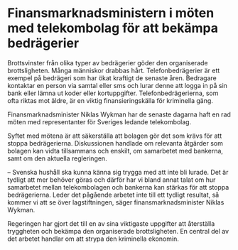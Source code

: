 # Finansmarknadsministern i möten med telekombolag för att bekämpa bedrägerier

Brottsvinster från olika typer av bedrägerier göder den organiserade brottsligheten. Många människor drabbas hårt. Telefonbedrägerier är ett exempel på bedrägeri som har ökat kraftigt de senaste åren. Bedragare kontaktar en person via samtal eller sms och lurar denne att logga in på sin bank eller lämna ut koder eller kortuppgifter. Telefonbedrägerierna, som ofta riktas mot äldre, är en viktig finansieringskälla för kriminella gäng.

Finansmarknadsminister Niklas Wykman har de senaste dagarna haft en rad möten med representanter för Sveriges ledande telekombolag.

Syftet med mötena är att säkerställa att bolagen gör det som krävs för att stoppa bedrägerierna. Diskussionen handlade om relevanta åtgärder som bolagen kan vidta tillsammans och enskilt, om samarbetet med bankerna, samt om den aktuella regleringen.

– Svenska hushåll ska kunna känna sig trygga med att inte bli lurade. Det är tydligt att mer behöver göras och därför har vi bland annat talat om hur samarbetet mellan telekombolagen och bankerna kan stärkas för att stoppa bedrägerierna. Leder det pågående arbetet inte till ett tydligt resultat, så kommer vi att se över lagstiftningen, säger finansmarknadsminister Niklas Wykman.

Regeringen har gjort det till en av sina viktigaste uppgifter att återställa tryggheten och bekämpa den organiserade brottsligheten. En central del av det arbetet handlar om att strypa den kriminella ekonomin.
